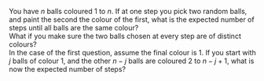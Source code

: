 You have $n$ balls coloured $1$ to $n$. If at one step you pick two random balls, and paint the second the colour of the first, what is the expected number of steps until all balls are the same colour?  
What if you make sure the two balls chosen at every step are of distinct colours?  
In the case of the first question, assume the final colour is 1. If you start with $j$ balls of colour 1, and the other $n-j$ balls are coloured 2 to $n-j+1$, what is now the expected number of steps?

